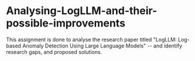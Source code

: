 # Analysing-LogLLM-and-their-possible-improvements
This assignment is done to analyse the research paper titled "LogLLM: Log-based Anomaly Detection Using  Large Language Models"  -- and identify research gaps, and proposed solutions.
